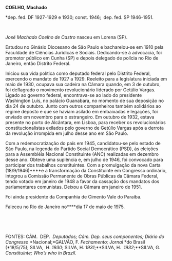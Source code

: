 **COELHO, Machado**

\*dep. fed. DF 1927-1929 e 1930; const. 1946;  dep. fed. SP 1946-1951.

 

*José Machado Coelho de Castro* nasceu em Lorena (SP).

Estudou no Ginásio Diocesano de São Paulo e bacharelou-se em 1910 pela
Faculdade de Ciências Jurídicas e Sociais. Dedicando-se à advocacia, foi
promotor público em Cunha (SP) e depois delegado de polícia no Rio de
Janeiro, então Distrito Federal.

Iniciou sua vida política como deputado federal pelo Distrito Federal,
exercendo o mandato de 1927 a 1929. Reeleito para a legislatura iniciada
em maio de 1930, ocupava sua cadeira na Câmara quando, em 3 de outubro,
foi deflagrado o movimento revolucionário liderado por Getúlio Vargas.
Ligado ao governo federal, encontrava-se ao lado do presidente
Washington Luís, no palácio Guanabara, no momento de sua deposição no
dia 24 de outubro. Junto com outros companheiros também solidários ao
regime deposto e que se haviam asilado em embaixadas e legações, foi
enviado em novembro para o estrangeiro. Em outubro de 1932, estava
presente no porto de Alcântara, em Lisboa, para receber os
revolucionários constitucionalistas exilados pelo governo de Getúlio
Vargas após a derrota da revolução irrompida em julho desse ano em São
Paulo.

Com a redemocratização do país em 1945, candidatou-se pelo estado de São
Paulo, na legenda do Partido Social Democrático (PSD), às eleições para
a Assembléia Nacional Constituinte (ANC) realizadas em dezembro desse
ano. Obteve uma suplência e, em julho de 1946, foi convocado para
participar dos trabalhos constituintes. Com a promulgação da nova Carta
(18/9/1946)****e a transformação da Constituinte em Congresso ordinário,
integrou a Comissão Permanente de Obras Públicas da Câmara Federal,
tendo votado em janeiro de 1948 a favor da cassação dos mandatos dos
parlamentares comunistas. Deixou a Câmara em janeiro de 1951.

Foi ainda presidente da Companhia de Cimento Vale do Paraíba.

Faleceu no Rio de Janeiro no****dia 17 de maio de 1975.

 

 

FONTES: CÂM.  DEP.  *Deputados; Câm.* *Dep. seus componentes; Diário do
Congresso* *Nacional;*GALVÃO, F. *Fechamento; Jornal* *do Brasil
(*18/5/75); SILVA,  H. *1930*; SILVA, H. *1931*;**SILVA, H. 
*1932*;**SILVA, G. *Constituinte; Who’s who in Brazil.*

 
